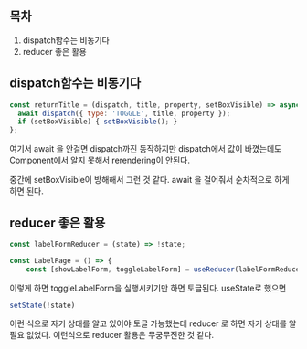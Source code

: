 ## 목차

1. dispatch함수는 비동기다
2. reducer 좋은 활용

## dispatch함수는 비동기다

```jsx
const returnTitle = (dispatch, title, property, setBoxVisible) => async () => {
  await dispatch({ type: 'TOGGLE', title, property });
  if (setBoxVisible) { setBoxVisible(); }
};
```

여기서 await 을 안걸면 dispatch까진 동작하지만 dispatch에서 값이 바꼈는데도 Component에서 알지 못해서 rerendering이 안된다. 

중간에 setBoxVisible이 방해해서 그런 것 같다. await 을 걸어줘서 순차적으로 하게 하면 된다. 

## reducer 좋은 활용

```jsx
const labelFormReducer = (state) => !state;

const LabelPage = () => {
	const [showLabelForm, toggleLabelForm] = useReducer(labelFormReducer, false);
```

이렇게 하면 toggleLabelForm을 실행시키기만 하면 토글된다. useState로 했으면

```jsx
setState(!state) 
```

이런 식으로 자기 상태를 알고 있어야 토글 가능했는데 reducer 로 하면 자기 상태를 알 필요 없었다. 이런식으로  reducer 활용은 무궁무진한 것 같다.